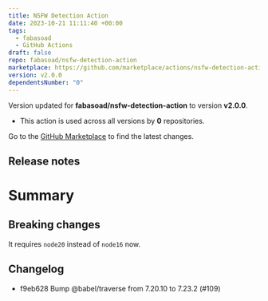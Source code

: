 ```yaml
---
title: NSFW Detection Action
date: 2023-10-21 11:11:40 +00:00
tags:
  - fabasoad
  - GitHub Actions
draft: false
repo: fabasoad/nsfw-detection-action
marketplace: https://github.com/marketplace/actions/nsfw-detection-action
version: v2.0.0
dependentsNumber: "0"
---
```



Version updated for **fabasoad/nsfw-detection-action** to version **v2.0.0**.
- This action is used across all versions by **0** repositories.

Go to the [GitHub Marketplace](https://github.com/marketplace/actions/nsfw-detection-action) to find the latest changes.

## Release notes

# Summary

## Breaking changes

It requires `node20` instead of `node16` now.

## Changelog

- f9eb628 Bump @babel/traverse from 7.20.10 to 7.23.2 (#109)

